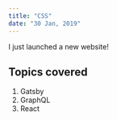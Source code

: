 ```yaml
---
title: "CSS"
date: "30 Jan, 2019"
---
```


I just launched a new website!

## Topics covered

1. Gatsby
2. GraphQL
3. React